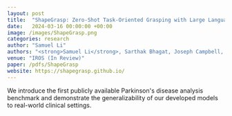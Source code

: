 ```yaml
---
layout: post
title:  "ShapeGrasp: Zero-Shot Task-Oriented Grasping with Large Language Models through Geometric Decomposition"
date:   2024-03-16 00:00:00 +00:00
image: /images/ShapeGrasp.png
categories: research
author: "Samuel Li"
authors: "<strong>Samuel Li</strong>, Sarthak Bhagat, Joseph Campbell, Yaqi Xie, Woojun Kim, Katia Sycara, Simon Stepputtis"
venue: "IROS (In Review)"
paper: /pdfs/ShapeGrasp
website: https://shapegrasp.github.io/
---
```

We introduce the first publicly available Parkinson's disease analysis benchmark and demonstrate the generalizability of our developed models to real-world clinical settings.

